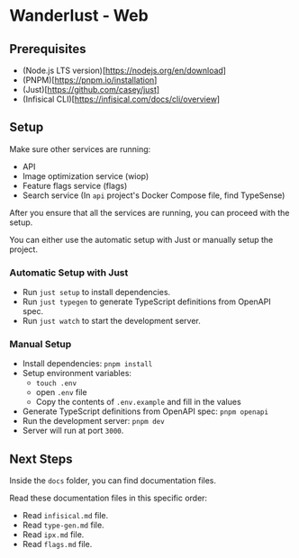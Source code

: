 # Wanderlust - Web

## Prerequisites

- (Node.js LTS version)[https://nodejs.org/en/download]
- (PNPM)[https://pnpm.io/installation]
- (Just)[https://github.com/casey/just]
- (Infisical CLI)[https://infisical.com/docs/cli/overview]

## Setup

Make sure other services are running:

- API
- Image optimization service (wiop)
- Feature flags service (flags)
- Search service (In `api` project's Docker Compose file, find TypeSense)

After you ensure that all the services are running, you can proceed with the setup.

You can either use the automatic setup with Just or manually setup the project.

### Automatic Setup with Just

- Run `just setup` to install dependencies.
- Run `just typegen` to generate TypeScript definitions from OpenAPI spec.
- Run `just watch` to start the development server.

### Manual Setup

- Install dependencies: `pnpm install`
- Setup environment variables:
  - `touch .env`
  - open `.env` file
  - Copy the contents of `.env.example` and fill in the values
- Generate TypeScript definitions from OpenAPI spec: `pnpm openapi`
- Run the development server: `pnpm dev`
- Server will run at port `3000`.

## Next Steps

Inside the `docs` folder, you can find documentation files.

Read these documentation files in this specific order:

- Read `infisical.md` file.
- Read `type-gen.md` file.
- Read `ipx.md` file.
- Read `flags.md` file.
